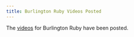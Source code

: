 ```yaml
---
title: Burlington Ruby Videos Posted
---
```


The [videos][] for Burlington Ruby have been posted.

[videos]: http://vimeo.com/album/2996485
